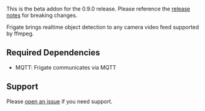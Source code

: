 This is the beta addon for the 0.9.0 release. Please reference the [release notes](https://github.com/blakeblackshear/frigate/releases) for breaking changes.

Frigate brings realtime object detection to any camera video feed supported by ffmpeg.

## Required Dependencies
- MQTT: Frigate communicates via MQTT

## Support
Please [open an issue](https://github.com/blakeblackshear/frigate/issues/new/choose) if you need support.